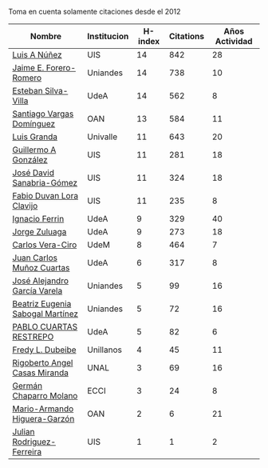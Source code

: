 Toma en cuenta solamente citaciones desde el 2012

Nombre | Institucion | H-index | Citations | Años Actividad | 
------ | ---------- | -------- | ---------- | ----------|
[Luis A Núñez](https://scholar.google.com/citations?user=2Q5_QxkAAAAJ&hl=en) | UIS | 14 | 842 | 28 |
[Jaime E. Forero-Romero](https://scholar.google.com/citations?user=TLTK6WgAAAAJ&hl=en&oi=ao) | Uniandes | 14 | 738 | 10 |
[Esteban Silva-Villa](https://scholar.google.com/citations?user=S8-YLHaAJLMC&hl=en) | UdeA | 14 | 562 | 8 | 
[Santiago Vargas Domínguez](https://scholar.google.com/citations?hl=en&user=9DDaTaAAAAAJ) | OAN | 13 | 584 | 11 |
[Luis Granda](https://scholar.google.com/citations?user=FGfHWuwAAAAJ&hl=en) | Univalle | 11 | 643 | 20 | 
[Guillermo A González](https://scholar.google.com/citations?user=pvM7yGcAAAAJ&hl=en) | UIS | 11 | 281 | 18 |
[José David Sanabria-Gómez](https://scholar.google.com/citations?user=Tclray4AAAAJ&hl=en) | UIS | 11 | 324 | 18 |
[Fabio Duvan Lora Clavijo](https://scholar.google.com/citations?hl=en&user=bV-me9AAAAAJ&view_op=list_works)| UIS | 11 | 235 | 8|
[Ignacio Ferrin](https://scholar.google.com/citations?user=bGBCFskAAAAJ&hl=en) | UdeA | 9 | 329 | 40 |
[Jorge Zuluaga](https://scholar.google.com/citations?user=qpGVqNwAAAAJ&hl=en&oi=ao) | UdeA | 9 | 273 | 18 |
[Carlos Vera-Ciro](https://scholar.google.com/citations?user=Wts84RsAAAAJ&hl=en) | UdeM | 8 | 464 | 7 |
[Juan Carlos Muñoz Cuartas](https://scholar.google.com/citations?user=tQkmHH8AAAAJ&hl=en) | UdeA | 6 | 317 | 8 |
[José Alejandro García Varela](https://scholar.google.com/citations?user=iA0H5dgAAAAJ&hl=en) | Uniandes | 5 | 99 | 16 |
[Beatriz Eugenia Sabogal Martínez](https://scholar.google.com/citations?user=T-0RjQYAAAAJ&hl=en) | Uniandes | 5 | 72 | 16 |
[PABLO CUARTAS RESTREPO](https://scholar.google.com/citations?user=c4zrU20AAAAJ&hl=en) | UdeA | 5| 82 | 6 |
[Fredy L. Dubeibe](https://scholar.google.com/citations?user=BgO_bU8AAAAJ&hl=en) | Unillanos | 4 | 45 | 11 |
[Rigoberto Angel Casas Miranda](https://scholar.google.com/citations?user=i9vdtq0AAAAJ&hl=en) | UNAL | 3 | 69 | 16 |
[Germán Chaparro Molano](https://scholar.google.com/citations?user=FHzXPgoAAAAJ&hl=en) | ECCI | 3 | 24 | 8 |
[Mario-Armando Higuera-Garzón](https://scholar.google.com/citations?user=goHAHhMAAAAJ&hl=en) | OAN | 2 | 6 | 21 |
[Julian Rodriguez-Ferreira](https://scholar.google.com/citations?user=gy2sAsIAAAAJ&hl=en&oi=ao) | UIS | 1 | 1 | 2 |

